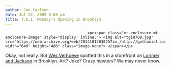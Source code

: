 ```yaml
---
author: Jen Carlson
date: Jul 22, 2009 6:08 pm
title: T.G.I. Monday's Opening in Brooklyn
---
```


	
										<p><span class="mt-enclosure mt-enclosure-image" style="display: inline;"> <img alt="tgi0709.jpg" src="https://web.archive.org/web/20141013030257im_/http://gothamist.com/attachments/arts_jen/tgi0709.jpg" width="640" height="480" class="image-none"> </span></p>

<p>Okay, not really. But <a href="https://web.archive.org/web/20141013030257/http://www.wesleyverhoeve.com/brand-appropriation/">Wes Verhoeve</a> spotted this in a storefront on <a href="https://web.archive.org/web/20141013030257/http://maps.google.com/maps?hl=en&amp;ie=UTF8&amp;q=lorimer+and+jackson+brooklyn,+ny&amp;ll=40.71677,-73.949726&amp;spn=0.007546,0.017402&amp;t=h&amp;z=16&amp;iwloc=A&amp;layer=c&amp;cbll=40.716169,-73.949721&amp;panoid=mq40DEriFWFhlO0BA7hNoA&amp;cbp=12,94.38,,0,-7.11">Lorimer and Jackson</a> in Brooklyn. Art? Joke? Crazy hipsters? We may never know.</p>					
										
									
				
